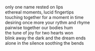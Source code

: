 only one name rested on lips  
ethereal moments, lucid fingertips  
touching together for a moment in time  
desiring once more your rythm and rhyme  
pairwise together our bodies hum  
the tune of joy for two hearts won  
blink away the dark and the dream ends  
alone in the silence soothing the bends  
